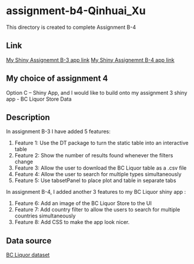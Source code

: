 # assignment-b4-Qinhuai_Xu
This directory is created to complete Assignment B-4

## Link
[My Shiny Assignemnt B-3 app link](https://qinhuaixu.shinyapps.io/assignment-b3-qinhuai_xu/) 
[My Shiny Assignemnt B-4 app link](https://qinhuaixu.shinyapps.io/assignment-b4-qinhuai_xu/) 

## My choice of assignment 4
Option C – Shiny App, and I would like to build onto my assignment 3 shiny app - BC Liquor Store Data

## Description
In assignment B-3 I have added 5 features:
1. Feature 1: Use the DT package to turn the static table into an interactive table
2. Feature 2: Show the number of results found whenever the filters change
3. Feature 3: Allow the user to download the BC Liquor table as a .csv file
4. Feature 4: Allow the user to search for multiple types simultaneously
5. Feature 5: Use tabsetPanel to place plot and table in separate tabs


In assignment B-4, I added another 3 features to my BC Liquor shiny app :
1. Feature 6: Add an image of the BC Liquor Store to the UI
2. Feature 7: Add country filter to allow the users to search for multiple countries simultaneously
3. Feature 8: Add CSS to make the app look nicer.

## Data source
[BC Liquor dataset](https://github.com/daattali/shiny-server/blob/master/bcl/data/bcl-data.csv)
